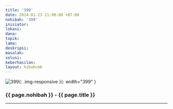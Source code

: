 ```yaml
---
title: '399'
date: 2014-01-23 11:08:00 +07:00
nohibah: '399'
inisiator: 
lokasi: 
dana: 
topik: 
lama: 
deskripsi: 
masalah: 
solusi: 
keberhasilan: 
layout: hibahcmb
---
```


![399](/static/img/hibahcmb/399.png){: .img-responsive }{: width="399" }

### {{ page.nohibah }} - {{ page.title }}

---
